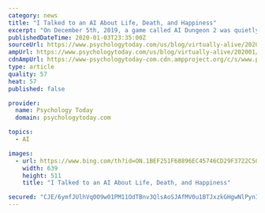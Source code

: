 ```yaml
---
category: news
title: "I Talked to an AI About Life, Death, and Happiness"
excerpt: "On December 5th, 2019, a game called AI Dungeon 2 was quietly released for free online by college student Nick Walton. It advertised itself as \"a game with infinite adventures, as unique as your own life.\" Though its interface is little more than white text on a black background, AI Dungeon 2 immediately struck a chord with players and the ..."
publishedDateTime: 2020-01-03T23:35:00Z
sourceUrl: https://www.psychologytoday.com/us/blog/virtually-alive/202001/i-talked-ai-about-life-death-and-happiness
ampUrl: https://www.psychologytoday.com/us/blog/virtually-alive/202001/i-talked-ai-about-life-death-and-happiness?amp
cdnAmpUrl: https://www-psychologytoday-com.cdn.ampproject.org/c/s/www.psychologytoday.com/us/blog/virtually-alive/202001/i-talked-ai-about-life-death-and-happiness?amp
type: article
quality: 57
heat: 57
published: false

provider:
  name: Psychology Today
  domain: psychologytoday.com

topics:
  - AI

images:
  - url: https://www.bing.com/th?id=ON.1BEF251F68896EC45746CD29F3722C5C
    width: 639
    height: 511
    title: "I Talked to an AI About Life, Death, and Happiness"

secured: "CJE/6ymfJUlhVq0O9w01PM11OdTBnv3QlsAoSJAfMV0u1BTJxzkGHgwNlPynIky0+Tq9VhNrryhS2muCJW+P5Kvxxo6y/y/HEZSRYvZygEjPIvI5kVvrnsVBmIEuSb1bFrKhWNEClHA1qoDpn5NzjbrTALRS61AL7EhKieWrp9YxKoOsyCHe7tbC/yXg32O+dskJ9uKm3toVolDlTP5kXD+XhlbOEtoxSBpi8T1cHyZKU8Xbyi9DEmVLpzRZ6EwA+OtLQDmTKZi+IvW8WiPnGg==;xlrzaS9u/8Gv2qwmi//JPg=="
---
```



